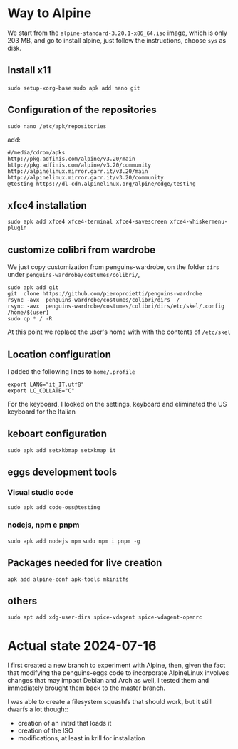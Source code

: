# Way to Alpine
We start from the `alpine-standard-3.20.1-x86_64.iso` image, which is only 203 MB, and go to install alpine, just follow the instructions, choose `sys` as disk.

## Install x11
`sudo setup-xorg-base`
`sudo apk add nano git`

## Configuration of the repositories
`sudo nano /etc/apk/repositories`

add:

```
#/media/cdrom/apks
http://pkg.adfinis.com/alpine/v3.20/main
http://pkg.adfinis.com/alpine/v3.20/community
http://alpinelinux.mirror.garr.it/v3.20/main
http://alpinelinux.mirror.garr.it/v3.20/community
@testing https://dl-cdn.alpinelinux.org/alpine/edge/testing
```

## xfce4 installation
`sudo apk add xfce4 xfce4-terminal xfce4-savescreen xfce4-whiskermenu-plugin`

## customize colibri from wardrobe
We just copy customization from penguins-wardrobe, on the folder `dirs` under `penguins-wardrobe/costumes/colibri/`,

```
sudo apk add git
git  clone https://github.com/pieroproietti/penguins-wardrobe
rsync -avx  penguins-wardrobe/costumes/colibri/dirs  /
rsync -avx  penguins-wardrobe/costumes/colibri/dirs/etc/skel/.config /home/${user}
sudo cp * / -R
```

At this point we replace the user's home with with the contents of `/etc/skel`

## Location configuration
I added the following lines to `home/.profile`

```
export LANG="it_IT.utf8"
export LC_COLLATE="C"
```
For the keyboard, I looked on the settings, keyboard and eliminated the US keyboard for the Italian

## keboart configuration
`
sudo apk add setxkbmap
setxkmap it
`

## eggs development tools
### Visual studio code
`sudo apk add code-oss@testing`

### nodejs, npm e pnpm
`sudo apk add nodejs npm`
`sudo npm i pnpm -g`

## Packages needed for live creation

`apk add alpine-conf apk-tools mkinitfs`

## others
`sudo apt add xdg-user-dirs spice-vdagent spice-vdagent-openrc`

# Actual state 2024-07-16

I first created a new branch to experiment with Alpine, then, given the fact that modifying the penguins-eggs code to incorporate AlpineLinux involves changes that may impact Debian and Arch as well, I tested them and immediately brought them back to the master branch.

I was able to create a filesystem.squashfs that should work, but it still dwarfs a lot though::
- creation of an initrd that loads it
- creation of the ISO
- modifications, at least in krill for installation
